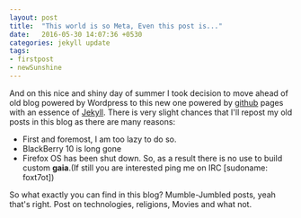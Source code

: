 ```yaml
---
layout: post
title:  "This world is so Meta, Even this post is..."
date:   2016-05-30 14:07:36 +0530
categories: jekyll update
tags:
- firstpost
- newSunshine
---
```

And on this nice and shiny day of summer I took decision to move ahead of old blog powered by Wordpress to this new one powered by [github][github] pages with an essence of [Jekyll][jekyll]. There is very slight chances that I'll repost my old posts in this blog as there are many reasons:

* First and foremost, I am too lazy to do so.
* BlackBerry 10 is long gone
* Firefox OS has been shut down. So, as a result there is no use to build custom __gaia__.(If still you are interested ping me on IRC \[sudoname: foxt7ot\])

So what exactly you can find in this blog? Mumble-Jumbled posts, yeah that's right. Post on technologies, religions, Movies and what not.

[github]: https://github.com/gh-pages
[jekyll]: https://jekyllrb.com/
